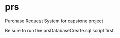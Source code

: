 # prs
Purchase Request System for capstone project

Be sure to run the prsDatabaseCreate.sql script first.
